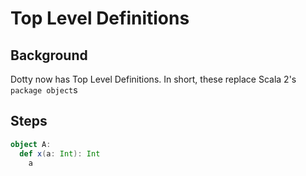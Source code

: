 # Top Level Definitions

## Background

Dotty now has Top Level Definitions. In short, these replace Scala 2's `package object`s

## Steps

```scala
object A:
  def x(a: Int): Int
    a
```